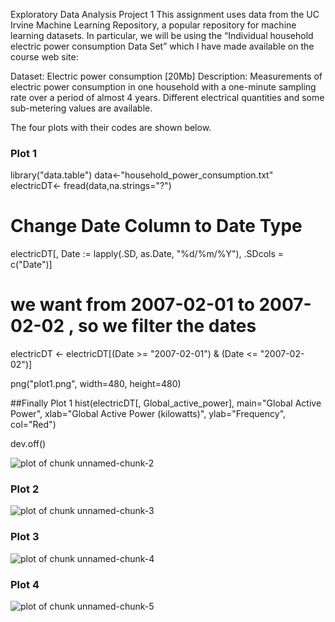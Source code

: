 Exploratory Data Analysis Project 1
This assignment uses data from the UC Irvine Machine Learning Repository, a popular repository for machine learning datasets. In particular, we will be using the “Individual household electric power consumption Data Set” which I have made available on the course web site:

Dataset: Electric power consumption [20Mb]
Description: Measurements of electric power consumption in one household with a one-minute sampling rate over a period of almost 4 years. Different electrical quantities and some sub-metering values are available.

The four plots with their codes are shown below. 


### Plot 1
library("data.table")
data<-"household_power_consumption.txt"
electricDT<- fread(data,na.strings="?")
# Change Date Column to Date Type
electricDT[, Date := lapply(.SD, as.Date, "%d/%m/%Y"), .SDcols = c("Date")]

# we want from 2007-02-01 to 2007-02-02 , so we filter the dates
electricDT <- electricDT[(Date >= "2007-02-01") & (Date <= "2007-02-02")]

png("plot1.png", width=480, height=480)

##Finally  Plot 1
hist(electricDT[, Global_active_power], main="Global Active Power", 
     xlab="Global Active Power (kilowatts)", ylab="Frequency", col="Red")

dev.off()

![plot of chunk unnamed-chunk-2](figure/unnamed-chunk-2.png) 


### Plot 2

![plot of chunk unnamed-chunk-3](figure/unnamed-chunk-3.png) 


### Plot 3

![plot of chunk unnamed-chunk-4](figure/unnamed-chunk-4.png) 


### Plot 4

![plot of chunk unnamed-chunk-5](figure/unnamed-chunk-5.png) 

